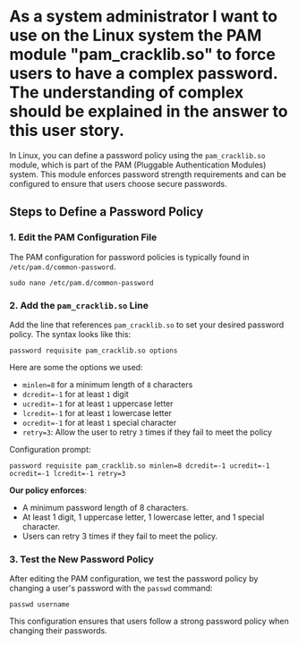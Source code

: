 # As a system administrator I want to use on the Linux system the PAM module "pam_cracklib.so" to force users to have a complex password. The understanding of complex should be explained in the answer to this user story.

In Linux, you can define a password policy using the `pam_cracklib.so` module, which is part of the PAM (Pluggable Authentication Modules) system. This module enforces password strength requirements and can be configured to ensure that users choose secure passwords.

## Steps to Define a Password Policy

### **1. Edit the PAM Configuration File**
The PAM configuration for password policies is typically found in `/etc/pam.d/common-password`.




    sudo nano /etc/pam.d/common-password


### **2. Add the `pam_cracklib.so` Line**
Add the line that references `pam_cracklib.so` to set your desired password policy. The syntax looks like this:


    password requisite pam_cracklib.so options


Here are some the options we used:

- `minlen=8` for a minimum length of `8` characters
- `dcredit=-1` for at least `1` digit
- `ucredit=-1` for at least `1` uppercase letter
- `lcredit=-1` for at least `1` lowercase letter
- `ocredit=-1` for at least `1` special character
- `retry=3`: Allow the user to retry `3` times if they fail to meet the policy

Configuration prompt:


    password requisite pam_cracklib.so minlen=8 dcredit=-1 ucredit=-1 ocredit=-1 lcredit=-1 retry=3


**Our policy enforces**:
- A minimum password length of 8 characters.
- At least 1 digit, 1 uppercase letter, 1 lowercase letter, and 1 special character.
- Users can retry 3 times if they fail to meet the policy.

### **3. Test the New Password Policy**
After editing the PAM configuration, we test the password policy by changing a user's password with the `passwd` command:


    passwd username


This configuration ensures that users follow a strong password policy when changing their passwords.

